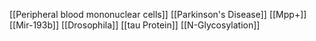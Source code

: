 [[Peripheral blood mononuclear cells]]
[[Parkinson's Disease]]
[[Mpp+]]
[[Mir-193b]]
[[Drosophila]]
[[tau Protein]]
[[N-Glycosylation]]
